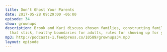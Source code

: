 ```yaml
---
title: Don't Ghost Your Parents
date: 2017-05-28 09:29:00 -06:00
episode: 34
show: grownups
description: Brook and Kari discuss chosen families, constructing family units, friends
  that stick, healthy boundaries for adults, rules for showing up for your friends.
mp3: http://podcasts-1.feedpress.co/10589/grownups34.mp3
layout: episode
---
```


